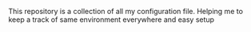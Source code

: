 This repository is a collection of all my configuration file.
Helping me to keep a track of same environment everywhere and easy setup

